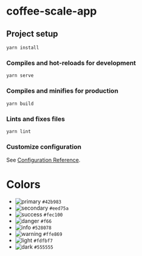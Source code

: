 # coffee-scale-app

## Project setup
```
yarn install
```

### Compiles and hot-reloads for development
```
yarn serve
```

### Compiles and minifies for production
```
yarn build
```

### Lints and fixes files
```
yarn lint
```

### Customize configuration
See [Configuration Reference](https://cli.vuejs.org/config/).

# Colors

- ![primary](https://dummyimage.com/20x20/528078/528078.png) `#42b983`
- ![secondary](https://dummyimage.com/20x20/eed75a/eed75a.png) `#eed75a`
- ![success](https://dummyimage.com/20x20/fec100/fec100.png) `#fec100`
- ![danger](https://dummyimage.com/20x20/703b3b/703b3b.png) `#f66`
- ![info](https://dummyimage.com/20x20/63e792/63e792.png) `#528078`
- ![warning](https://dummyimage.com/20x20/ffe869/ffe869.png) `#ffe869`
- ![light](https://dummyimage.com/20x20/fdfbf7/fdfbf7.png) `#fdfbf7`
- ![dark](https://dummyimage.com/20x20/555555/555555.png) `#555555`